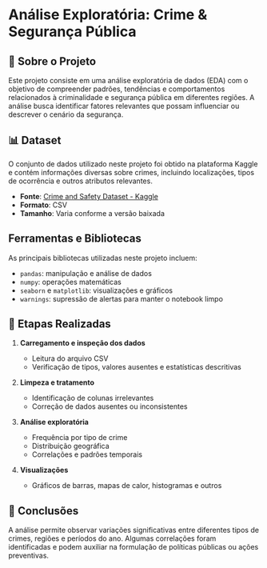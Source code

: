 # Análise Exploratória: Crime & Segurança Pública

## 📁 Sobre o Projeto

Este projeto consiste em uma análise exploratória de dados (EDA) com o objetivo de compreender padrões, tendências e comportamentos relacionados à criminalidade e segurança pública em diferentes regiões. A análise busca identificar fatores relevantes que possam influenciar ou descrever o cenário da segurança.

## 📊 Dataset

O conjunto de dados utilizado neste projeto foi obtido na plataforma Kaggle e contém informações diversas sobre crimes, incluindo localizações, tipos de ocorrência e outros atributos relevantes.

- **Fonte**: [Crime and Safety Dataset - Kaggle](https://www.kaggle.com/datasets/shamimhasan8/crime-and-safety-dataset/data)
- **Formato**: CSV
- **Tamanho**: Varia conforme a versão baixada

## Ferramentas e Bibliotecas

As principais bibliotecas utilizadas neste projeto incluem:

- `pandas`: manipulação e análise de dados
- `numpy`: operações matemáticas
- `seaborn` e `matplotlib`: visualizações e gráficos
- `warnings`: supressão de alertas para manter o notebook limpo

## 🧪 Etapas Realizadas

1. **Carregamento e inspeção dos dados**
   - Leitura do arquivo CSV
   - Verificação de tipos, valores ausentes e estatísticas descritivas

2. **Limpeza e tratamento**
   - Identificação de colunas irrelevantes
   - Correção de dados ausentes ou inconsistentes

3. **Análise exploratória**
   - Frequência por tipo de crime
   - Distribuição geográfica
   - Correlações e padrões temporais

4. **Visualizações**
   - Gráficos de barras, mapas de calor, histogramas e outros

## 📌 Conclusões

A análise permite observar variações significativas entre diferentes tipos de crimes, regiões e períodos do ano. Algumas correlações foram identificadas e podem auxiliar na formulação de políticas públicas ou ações preventivas.